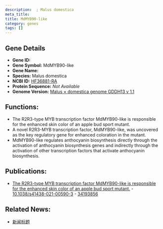 ```yaml
---
description:  ; Malus domestica
meta_title:
title: MdMYB90-like
category: genes
tags: []
---
```


## Gene Details
- **Gene ID:**	[](https://www.maizegdb.org/gene_center/gene/)
- **Gene Symbol:** MdMYB90-like
- **Gene Name:** 
- **Species:** Malus domestica
- **NCBI ID:** [ HF36881-RA ]()
- **Protein Sequence:** *Not Available*
- **Genome Version:** [Malus × domestica genome GDDH13 v 1.1]()

## Functions:
   - The R2R3-type MYB transcription factor MdMYB90-like is responsible for the enhanced skin color of an apple bud sport mutant.
   - A novel R2R3-MYB transcription factor, MdMYB90-like, was uncovered as the key regulatory gene for enhanced coloration in the mutant.
   - MdMYB90-like regulates anthocyanin biosynthesis directly through the activation of anthocyanin biosynthesis genes and indirectly through the activation of other transcription factors that activate anthocyanin biosynthesis.

## Publications:
   - [The R2R3-type MYB transcription factor MdMYB90-like is responsible for the enhanced skin color of an apple bud sport mutant.]( https://academic.oup.com/hr/article/doi/10.1038/s41438-021-00590-3/6446765?login=true ) - [10.1038/s41438-021-00590-3]( https://academic.oup.com/hr/article/doi/10.1038/s41438-021-00590-3/6446765?login=true ) - [34193856](https://pubmed.ncbi.nlm.nih.gov/34193856/)

## Related News:
   - [新闻标题](https://mp.weixin.qq.com/s?__biz=MzIyOTY2NDYyNQ==&mid=2247519568&idx=5&sn=95bbd509b72cd24043ecb15a6c46d99b&chksm=e8bdff4edfca7658032d7675fc36598c51d17805ce989470051f0bea5a5ea8dbd92ce1735dd7&scene=27#wechat_redirect)
